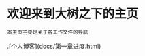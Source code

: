 <h1 size=50 > 欢迎来到大树之下的主页</h1>


```markdown
本主页主要是关于各工作文件的导航
```

<link rel="icon" type="image/x-icon" href="tree.ico"/>
.[个人博客](docs/第一章进度.html)